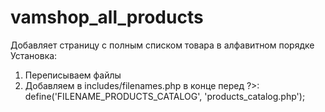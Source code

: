 # vamshop_all_products
Добавляет страницу с полным списком товара в алфавитном порядке
Установка:
1. Переписываем файлы
2. Добавляем в includes/filenames.php в конце перед ?>:
define('FILENAME_PRODUCTS_CATALOG', 'products_catalog.php');
